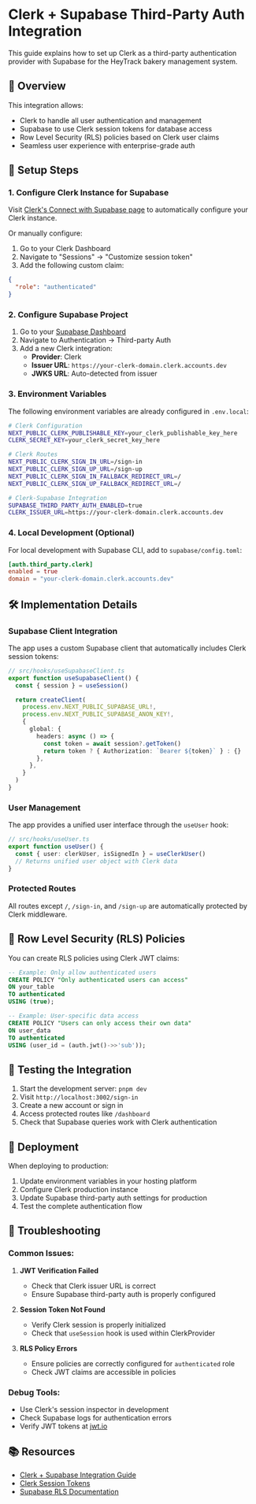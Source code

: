 # Clerk + Supabase Third-Party Auth Integration

This guide explains how to set up Clerk as a third-party authentication provider with Supabase for the HeyTrack bakery management system.

## 🎯 Overview

This integration allows:
- Clerk to handle all user authentication and management
- Supabase to use Clerk session tokens for database access
- Row Level Security (RLS) policies based on Clerk user claims
- Seamless user experience with enterprise-grade auth

## 🔧 Setup Steps

### 1. Configure Clerk Instance for Supabase

Visit [Clerk's Connect with Supabase page](https://dashboard.clerk.com/setup/supabase) to automatically configure your Clerk instance.

Or manually configure:
1. Go to your Clerk Dashboard
2. Navigate to "Sessions" → "Customize session token"
3. Add the following custom claim:
```json
{
  "role": "authenticated"
}
```

### 2. Configure Supabase Project

1. Go to your [Supabase Dashboard](https://supabase.com/dashboard)
2. Navigate to Authentication → Third-party Auth
3. Add a new Clerk integration:
   - **Provider**: Clerk
   - **Issuer URL**: `https://your-clerk-domain.clerk.accounts.dev`
   - **JWKS URL**: Auto-detected from issuer

### 3. Environment Variables

The following environment variables are already configured in `.env.local`:

```bash
# Clerk Configuration
NEXT_PUBLIC_CLERK_PUBLISHABLE_KEY=your_clerk_publishable_key_here
CLERK_SECRET_KEY=your_clerk_secret_key_here

# Clerk Routes
NEXT_PUBLIC_CLERK_SIGN_IN_URL=/sign-in
NEXT_PUBLIC_CLERK_SIGN_UP_URL=/sign-up
NEXT_PUBLIC_CLERK_SIGN_IN_FALLBACK_REDIRECT_URL=/
NEXT_PUBLIC_CLERK_SIGN_UP_FALLBACK_REDIRECT_URL=/

# Clerk-Supabase Integration
SUPABASE_THIRD_PARTY_AUTH_ENABLED=true
CLERK_ISSUER_URL=https://your-clerk-domain.clerk.accounts.dev
```

### 4. Local Development (Optional)

For local development with Supabase CLI, add to `supabase/config.toml`:

```toml
[auth.third_party.clerk]
enabled = true
domain = "your-clerk-domain.clerk.accounts.dev"
```

## 🛠️ Implementation Details

### Supabase Client Integration

The app uses a custom Supabase client that automatically includes Clerk session tokens:

```typescript
// src/hooks/useSupabaseClient.ts
export function useSupabaseClient() {
  const { session } = useSession()

  return createClient(
    process.env.NEXT_PUBLIC_SUPABASE_URL!,
    process.env.NEXT_PUBLIC_SUPABASE_ANON_KEY!,
    {
      global: {
        headers: async () => {
          const token = await session?.getToken()
          return token ? { Authorization: `Bearer ${token}` } : {}
        },
      },
    }
  )
}
```

### User Management

The app provides a unified user interface through the `useUser` hook:

```typescript
// src/hooks/useUser.ts
export function useUser() {
  const { user: clerkUser, isSignedIn } = useClerkUser()
  // Returns unified user object with Clerk data
}
```

### Protected Routes

All routes except `/`, `/sign-in`, and `/sign-up` are automatically protected by Clerk middleware.

## 🔐 Row Level Security (RLS) Policies

You can create RLS policies using Clerk JWT claims:

```sql
-- Example: Only allow authenticated users
CREATE POLICY "Only authenticated users can access"
ON your_table
TO authenticated
USING (true);

-- Example: User-specific data access
CREATE POLICY "Users can only access their own data"
ON user_data
TO authenticated
USING (user_id = (auth.jwt()->>'sub'));
```

## 🧪 Testing the Integration

1. Start the development server: `pnpm dev`
2. Visit `http://localhost:3002/sign-in`
3. Create a new account or sign in
4. Access protected routes like `/dashboard`
5. Check that Supabase queries work with Clerk authentication

## 🚀 Deployment

When deploying to production:

1. Update environment variables in your hosting platform
2. Configure Clerk production instance
3. Update Supabase third-party auth settings for production
4. Test the complete authentication flow

## 🔧 Troubleshooting

### Common Issues:

1. **JWT Verification Failed**
   - Check that Clerk issuer URL is correct
   - Ensure Supabase third-party auth is properly configured

2. **Session Token Not Found**
   - Verify Clerk session is properly initialized
   - Check that `useSession` hook is used within ClerkProvider

3. **RLS Policy Errors**
   - Ensure policies are correctly configured for `authenticated` role
   - Check JWT claims are accessible in policies

### Debug Tools:

- Use Clerk's session inspector in development
- Check Supabase logs for authentication errors
- Verify JWT tokens at [jwt.io](https://jwt.io)

## 📚 Resources

- [Clerk + Supabase Integration Guide](https://supabase.com/docs/guides/auth/third-party/clerk)
- [Clerk Session Tokens](https://clerk.com/docs/backend-requests/resources/session-tokens)
- [Supabase RLS Documentation](https://supabase.com/docs/guides/auth/row-level-security)